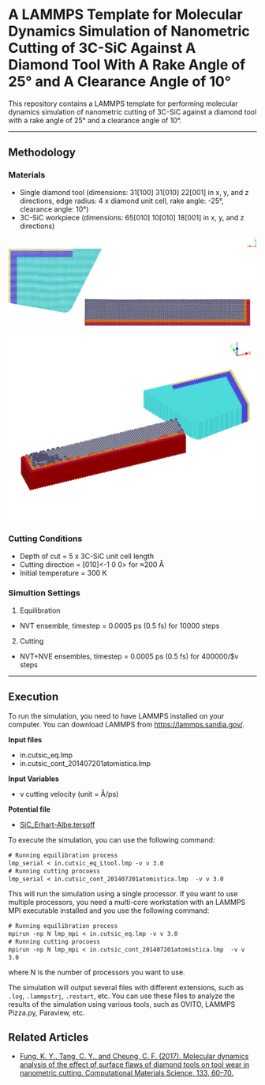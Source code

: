 # A LAMMPS Template for Molecular Dynamics Simulation of Nanometric Cutting of 3C-SiC Against A Diamond Tool With A Rake Angle of 25° and A Clearance Angle of 10°

This repository contains a LAMMPS template for performing molecular dynamics simulation of nanometric cutting of 3C-SiC against a diamond tool with a rake angle of 25° and a clearance angle of 10°.

---

## Methodology
 
### Materials
- Single diamond tool (dimensions: 31[100] 31[010] 22[001] in x, y, and z directions, edge radius: 4 x diamond unit cell, rake angle: -25°, clearance angle: 10°)
- 3C-SiC workpiece (dimensions: 65[010] 10[010] 18[001] in x, y, and z directions)
 
 ![Front view of the nanometric cuttong model](front_view.png)

 ![Isometric view of the nanometric cuttong model](isometric_view.png)
 
### Cutting Conditions
 - Depth of cut = 5 x 3C-SiC unit cell length
 - Cutting direction = [010]<-1 0 0> for ≈200 Å
 - Initial temperature = 300 K
 
### Simultion Settings
 1. Equilibration
 - NVT ensemble, timestep = 0.0005 ps 	(0.5 fs) for 10000 steps
 2. Cutting
 - NVT+NVE ensembles, timestep = 0.0005 ps (0.5 fs) for 400000/$v steps
 
---

## Execution

To run the simulation, you need to have LAMMPS installed on your computer. You can download LAMMPS from https://lammps.sandia.gov/.

**Input files**
 - in.cutsic_eq.lmp
 - in.cutsic_cont_201407201atomistica.lmp
 
 **Input Variables**
 - v		cutting velocity (unit = Å/ps)

 **Potential file**
 - [SiC_Erhart-Albe.tersoff](https://www.ctcms.nist.gov/potentials/entry/2005--Erhart-P-Albe-K--Si-C-I/)

To execute the simulation, you can use the following command:

```shell
# Running equilibration process
lmp_serial < in.cutsic_eq_Ltool.lmp -v v 3.0
# Running cutting procoess
lmp_serial < in.cutsic_cont_201407201atomistica.lmp  -v v 3.0
```

This will run the simulation using a single processor. If you want to use multiple processors, you need a multi-core workstation with an LAMMPS MPI executable installed and you use the following command:

```shell
# Running equilibration process
mpirun -np N lmp_mpi < in.cutsic_eq.lmp -v v 3.0
# Running cutting procoess
mpirun -np N lmp_mpi < in.cutsic_cont_201407201atomistica.lmp  -v v 3.0
```

where N is the number of processors you want to use.

The simulation will output several files with different extensions, such as `.log`, `.lammpstrj`, `.restart`, etc. You can use these files to analyze the results of the simulation using various tools, such as OVITO, LAMMPS Pizza.py, Paraview, etc.
 
## Related Articles

- [Fung, K. Y., Tang, C. Y., and Cheung, C. F. (2017). Molecular dynamics analysis of the effect of surface flaws of diamond tools on tool wear in nanometric cutting. Computational Materials Science, 133, 60–70.](http://www.sciencedirect.com/science/article/pii/S0927025617301180)
